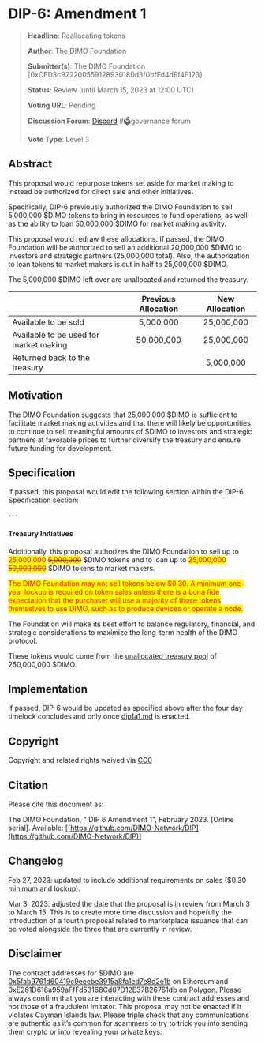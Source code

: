 # DIP-6: Amendment 1

> **Headline**: Reallocating tokens
>
> **Author**: The DIMO Foundation
>
> **Submitter(s)**: The DIMO Foundation \[0xCED3c922200559128930180d3f0bfFd4d9f4F123]
>
> **Status**: Review (until March 15, 2023 at 12:00 UTC)
>
> **Voting URL**: Pending
>
> **Discussion Forum**: [Discord](https://chat.dimo.zone) #🗳️governance forum
>
> **Vote Type**: Level 3

## Abstract

This proposal would repurpose tokens set aside for market making to instead be authorized for direct sale and other initiatives.&#x20;

Specifically, DIP-6 previously authorized the DIMO Foundation to sell 5,000,000 $DIMO tokens to bring in resources to fund operations, as well as the ability to loan 50,000,000 $DIMO for market making activity.&#x20;

This proposal would redraw these allocations. If passed, the DIMO Foundation will be authorized to sell an additional 20,000,000 $DIMO to investors and strategic partners (25,000,000 total). Also, the authorization to loan tokens to market makers is cut in half to 25,000,000 $DIMO.&#x20;

The 5,000,000 $DIMO left over are unallocated and returned the treasury.

|                                        | Previous Allocation | New Allocation |
| -------------------------------------- | :-----------------: | :------------: |
| Available to be sold                   |      5,000,000      |   25,000,000   |
| Available to be used for market making |      50,000,000     |   25,000,000   |
| Returned back to the treasury          |                     |    5,000,000   |

## Motivation

The DIMO Foundation suggests that 25,000,000 $DIMO is sufficient to facilitate market making activities and that there will likely be opportunities to continue to sell meaningful amounts of $DIMO to investors and strategic partners at favorable prices to further diversify the treasury and ensure future funding for development.

## Specification

If passed, this proposal would edit the following section within the DIP-6 Specification section:&#x20;

\---

#### Treasury Initiatives

Additionally, this proposal authorizes the DIMO Foundation to sell up to <mark style="color:red;">25,000,000</mark> <mark style="color:red;"></mark>~~<mark style="color:red;">5,000,000</mark>~~ $DIMO tokens and to loan up to <mark style="color:red;">25,000,000</mark> <mark style="color:red;"></mark>~~<mark style="color:red;">50,000,000</mark>~~ $DIMO tokens to market makers.

<mark style="color:red;">The DIMO Foundation may not sell tokens below $0.30. A minimum one-year lockup is required on token sales unless there is a bona fide expectation that the purchaser will use a majority of those tokens themselves to use DIMO, such as to produce devices or operate a node.</mark>

The Foundation will make its best effort to balance regulatory, financial, and strategic considerations to maximize the long-term health of the DIMO protocol.

These tokens would come from the [unallocated treasury pool](https://docs.dimo.zone/overview/dimotoken/token-details-and-distribution) of 250,000,000 $DIMO.&#x20;

## Implementation

If passed, DIP-6 would be updated as specified above after the four day timelock concludes and only once [dip1a1.md](dip1a1.md "mention") is enacted.

## Copyright

Copyright and related rights waived via [CC0](https://creativecommons.org/publicdomain/zero/1.0)

## Citation

Please cite this document as:

The DIMO Foundation, " DIP 6 Amendment 1", February 2023. \[Online serial]. Available: \[[https://github.com/DIMO-Network/DIP](https://github.com/DIMO-Network/DIP)]

## Changelog

Feb 27, 2023: updated to include additional requirements on sales ($0.30 minimum and lockup).

Mar 3, 2023: adjusted the date that the proposal is in review from March 3 to March 15. This is to create more time discussion and hopefully the introduction of a fourth proposal related to marketplace issuance that can be voted alongside the three that are currently in review.

## Disclaimer

The contract addresses for $DIMO are [0x5fab9761d60419c9eeebe3915a8fa1ed7e8d2e1b](https://etherscan.io/token/0x5fab9761d60419c9eeebe3915a8fa1ed7e8d2e1b) on Ethereum and [0xE261D618a959aFfFd53168Cd07D12E37B26761db](https://polygonscan.com/token/0xE261D618a959aFfFd53168Cd07D12E37B26761db) on Polygon. Please always confirm that you are interacting with these contract addresses and not those of a fraudulent imitator. This proposal may not be enacted if it violates Cayman Islands law. Please triple check that any communications are authentic as it’s common for scammers to try to trick you into sending them crypto or into revealing your private keys.
